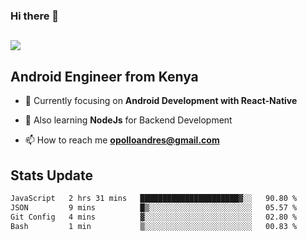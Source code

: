 ### Hi there 👋
<h2 align="left"><img src="https://readme-typing-svg.herokuapp.com?color='blue'&lines=I'm+Andrew+Opollo😊;Welcome+to+my+Github😜"> </h2>

## Android Engineer from Kenya


- 🌱 Currently focusing on **Android Development with React-Native**

- 🔭 Also learning **NodeJs** for Backend Development

- 📫 How to reach me **opolloandres@gmail.com**


## Stats Update
<!--START_SECTION:waka-->

```txt
JavaScript   2 hrs 31 mins   ██████████████████████▓░░   90.80 %
JSON         9 mins          █▒░░░░░░░░░░░░░░░░░░░░░░░   05.57 %
Git Config   4 mins          ▓░░░░░░░░░░░░░░░░░░░░░░░░   02.80 %
Bash         1 min           ▒░░░░░░░░░░░░░░░░░░░░░░░░   00.83 %
```

<!--END_SECTION:waka-->



